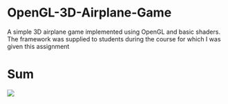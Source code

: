 # OpenGL-3D-Airplane-Game
A simple 3D airplane game implemented using OpenGL and basic shaders. The framework was supplied to students during the course for which I was given this assignment

# Sum
![](demo.gif)

<!--stackedit_data:
eyJoaXN0b3J5IjpbLTExNTYzNTYxODcsLTE5MzAwMjA4MzQsLT
EzMzY3MTMyNTldfQ==
-->